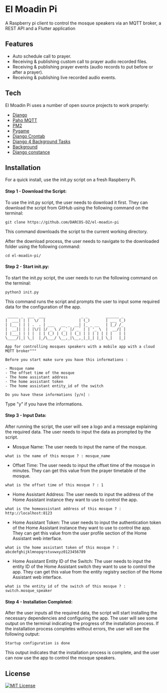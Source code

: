 # El Moadin Pi
A Raspberry pi client to control the mosque speakers via an MQTT broker, a REST API and a Flutter application

## Features

- Auto schedule call to prayer.
- Receiving & publishing custom call to prayer audio recorded files.
- Receiving & publishing prayer events (audio records to put before or after a prayer).
- Receiving & publishing live recorded audio events.

## Tech

El Moadin Pi uses a number of open source projects to work properly:

- [Django](https://www.djangoproject.com/)
- [Paho MQTT](https://www.eclipse.org/paho/)
- [PM2](https://www.npmjs.com/package/pm2)
- [Pygame](https://www.pygame.org/news)
- [Django Crontab](https://github.com/kraiz/django-crontab)
- [Django 4 Background Tasks](https://github.com/meneses-pt/django-background-tasks)
- [Background](https://github.com/kennethreitz/background)
- [Django constance](https://github.com/jazzband/django-constance/blob/master/docs/index.rst)

## Installation

For a quick install, use the init.py script on a fresh Raspberry Pi.

#### Step 1 - Download the Script:

To use the init.py script, the user needs to download it first. They can download the script from GitHub using the following command on the terminal:

```plaintext
git clone https://github.com/DARCOS-DZ/el-moadin-pi
```

This command downloads the script to the current working directory.

After the download process, the user needs to navigate to the downloaded folder using the following command:

```plaintext
cd el-moadin-pi/
```

#### Step 2 - Start init.py:

To start the init.py script, the user needs to run the following command on the terminal:

```plaintext
python3 init.py
```

This command runs the script and prompts the user to input some required data for the configuration of the app.

```plaintext
 _____ _  ___  ___                _ _        ______ _
|  ___| | |  \/  |               | (_)       | ___ (_)
| |__ | | | .  . | ___   __ _  __| |_ _ __   | |_/ /_
|  __|| | | |\/| |/ _ \ / _` |/ _` | | '_ \  |  __/| |
| |___| | | |  | | (_) | (_| | (_| | | | | | | |   | |
\____/|_| \_|  |_/\___/ \__,_|\__,_|_|_| |_| \_|   |_|

App for controlling mosques speakers with a mobile app with a cloud MQTT broker"""

Before you start make sure you have this informations :

- Mosque name
- The offset time of the mosque
- The home assistant address
- The home assistant token
- The home assistant entity_id of the switch

Do you have these informations [y/n] :
```

Type "y" if you have the informations.

#### Step 3 - Input Data:

After running the script, the user will see a logo and a message explaining the required data. The user needs to input the data as prompted by the script.

*   Mosque Name: The user needs to input the name of the mosque.

```plaintext
what is the name of this mosque ? : mosque_name
```

*   Offset Time: The user needs to input the offset time of the mosque in minutes. They can get this value from the prayer timetable of the mosque.

```plaintext
what is the offset time of this mosque ? : 1
```

*   Home Assistant Address: The user needs to input the address of the Home Assistant instance they want to use to control the app.

```plaintext
what is the homeassistant address of this mosque ? : http://localhost:8123
```

*   Home Assistant Token: The user needs to input the authentication token of the Home Assistant instance they want to use to control the app. They can get this value from the user profile section of the Home Assistant web interface.

```plaintext
what is the home assistant token of this mosque ? : abcdefghijklmnopqrstuvwxyz0123456789
```

*   Home Assistant Entity ID of the Switch: The user needs to input the entity ID of the Home Assistant switch they want to use to control the app. They can get this value from the entity registry section of the Home Assistant web interface.

```plaintext
what is the entity id of the switch of this mosque ? : switch.mosque_speaker
```

#### Step 4 - Installation Completed:

After the user inputs all the required data, the script will start installing the necessary dependencies and configuring the app. The user will see some output on the terminal indicating the progress of the installation process. If the installation process completes without errors, the user will see the following output:

```plaintext
Startup configuration is done
```

This output indicates that the installation process is complete, and the user can now use the app to control the mosque speakers.


## License

[![MIT License](https://img.shields.io/badge/MIT-Licence-green.svg)](https://choosealicense.com/licenses/mit/)
